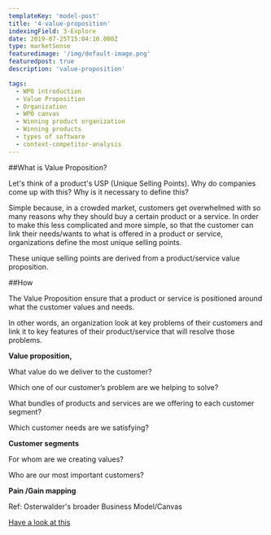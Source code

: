 ```yaml
---
templateKey: 'model-post'
title: '4-value-proposition'
indexingField: 3-Explore
date: 2019-07-25T15:04:10.000Z
type: marketSense
featuredimage: '/img/default-image.png'
featuredpost: true
description: 'value-proposition'

tags:
  - WPO introduction
  - Value Proposition
  - Organization
  - WPO canvas
  - Winning product organization
  - Winning products
  - types of software
  - context-competitor-analysis
---
```


##What is Value Proposition?



Let's think of a product's USP (Unique Selling Points). Why do companies come up with this? Why is it necessary to define this?



Simple because, in a crowded market, customers get overwhelmed with so many reasons why they should buy a certain product or a service. In order to make this less complicated and more simple, so that the customer can link their needs/wants to what is offered in a product or service, organizations define the most unique selling points.



These unique selling points are derived from a product/service value proposition.

##How

The Value Proposition ensure that a product or service is positioned around what the customer values and needs.

In other words, an organization look at key problems of their customers and link it to key features of their product/service that will resolve those problems.

**Value proposition,**

What value do we deliver to the customer?

Which one of our customer’s problem are we helping to solve?

What bundles of products and services are we offering to each customer segment?

Which customer needs are we satisfying?

**Customer segments** 

For whom are we creating values?

Who are our most important customers?



**Pain /Gain mapping**

Ref: Osterwalder's broader Business Model/Canvas

[Have a look at this]('https://app.maturify.com/app/models/edit-model/58fe36779963bf00012edaee/5ad579ddaebc270001fc15ae/competency/5ae0732eedd25f00010c5bda#published')



